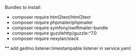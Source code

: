 Bundles to install:
- composer require html2text/html2text
- composer require phpmailer/phpmailer
- composer require symfony/swiftmailer-bundle
- composer require guzzlehttp/guzzle:^7.0
- composer require nexylan/slack

** add gedmo.listener.timestampable listener in service.yaml